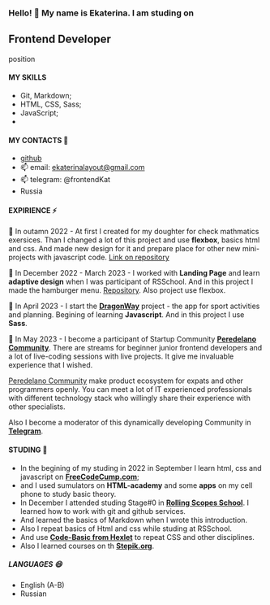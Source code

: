### Hello! 👋   My name is Ekaterina. I am studing on 
## Frontend Developer 
position

#### MY SKILLS
- Git, Markdown;
- HTML, CSS, Sass;
- JavaScript;
- 

#### MY CONTACTS 💬
- [github](https://github.com/frontenddevkan)
- 📫 email: ekaterinalayout@gmail.com 
- 📫 telegram: @frontendKat
- Russia

#### EXPIRIENCE ⚡

🌱  In outamn 2022 - At first I created for my doughter for check mathmatics exersices. Than I changed a lot of this project and use **flexbox**, basics html and css. And made new design for it and prepare place 
for other new mini-projects with javascript code. [Link on repository](https://github.com/frontenddevkan/PortalForApps)

🌱 In December 2022 - March 2023 - I worked with **Landing Page** and learn **adaptive design** when I was participant of RSSchool. And in this project I made the hamburger menu. [Repository](https://github.com/frontenddevkan/Plants_Landing). Also project use flexbox.     

🌱 In April 2023 - I start the **[DragonWay](https://github.com/frontenddevkan/DragonWay)** project - the app for sport activities and planning. Begining of learning **Javascript**. And in this project I use **Sass**.

🌱 In May 2023 - I become a participant of Startup Community **[Peredelano Community](http://discord.gg/peredelano)**. There are streams for beginner junior frontend developers and a lot of live-coding sessions with live projects. It give me invaluable experience that I wished.   

[Peredelano Community](http://discord.gg/peredelano) make product ecosystem for expats and other programmers openly. You can meet a lot of IT experienced professionals with different technology stack who willingly share their experience with other specialists.

Also I become a moderator of this dynamically developing Community in **[Telegram](https://t.me/peredelanostartups/13)**. 

 

#### STUDING 🔭  
- In the begining of my studing in 2022 in September I learn html, css and javascript on **[FreeCodeCump.com](freeCodeCump.com)**; 
- and I used sumulators on **HTML-academy** and some **apps** on my cell phone to study basic theory.  
- In December I attended studing Stage#0 in **[Rolling Scopes School](https://rollingscopes.com/)**. I learned how to work with git and github services. 
- And learned the basics of Markdown when I wrote this introduction. 
- Also I repeat basics of Html and css while studing at RSSchool. 
- And use **[Code-Basic from Hexlet](https://code-basics.com)** to repeat CSS and other disciplines.
- Also I learned courses on th **[Stepik.org](stepik.org)**.

##### LANGUAGES 😄
- English (A-B)
- Russian


